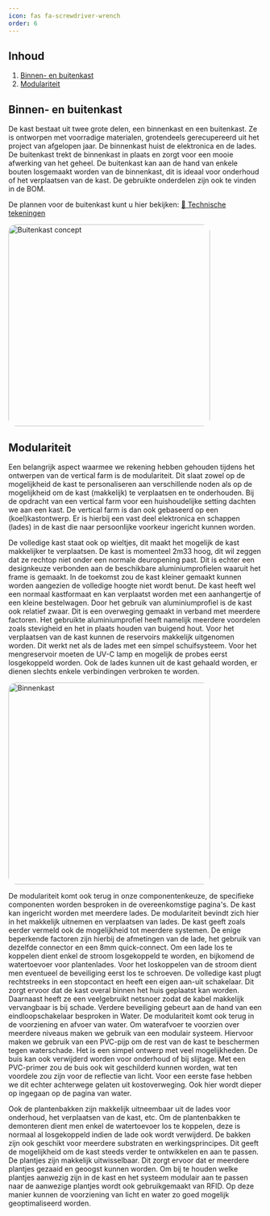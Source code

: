 ```yaml
---
icon: fas fa-screwdriver-wrench
order: 6       
---
```


## Inhoud 
1. [Binnen- en buitenkast](#binnen--en-buitenkast)
2. [Modulariteit](#modulariteit)

## Binnen- en buitenkast
De kast bestaat uit twee grote delen, een binnenkast en een buitenkast. Ze is ontworpen met voorradige materialen, grotendeels gerecupereerd uit het project van afgelopen jaar. De binnenkast huist de elektronica en de lades. De buitenkast trekt de binnenkast in plaats en zorgt voor een mooie afwerking van het geheel. De buitenkast kan aan de hand van enkele bouten losgemaakt worden van de binnenkast, dit is ideaal voor onderhoud of het verplaatsen van de kast. De gebruikte onderdelen zijn ook te vinden in de BOM.

De plannen voor de buitenkast kunt u hier bekijken:
<a href="https://github.com/Vertical-Farming-IB3/Plan-T/blob/main/Kast/vertical_farming_250425.pdf" target="_blank">📄 Technische tekeningen</a>

<img src="{{ '/assets/img/Kast/Buitenkast_concept.png' | relative_url }}" alt="Buitenkast concept" width="400" style="border-radius: 15px;" />

## Modulariteit
Een belangrijk aspect waarmee we rekening hebben gehouden tijdens het ontwerpen van de vertical farm is de modulariteit. Dit slaat zowel op de mogelijkheid de kast te personaliseren aan verschillende noden als op de mogelijkheid om de kast (makkelijk) te verplaatsen en te onderhouden. Bij de opdracht van een vertical farm voor een huishoudelijke setting dachten we aan een kast. De vertical farm is dan ook gebaseerd op een (koel)kastontwerp. Er is hierbij een vast deel elektronica en schappen (lades) in de kast die naar persoonlijke voorkeur ingericht kunnen worden.

De volledige kast staat ook op wieltjes, dit maakt het mogelijk de kast makkelijker te verplaatsen. De kast is momenteel 2m33 hoog, dit wil zeggen dat ze rechtop niet onder een normale deuropening past. Dit is echter een designkeuze verbonden aan de beschikbare aluminiumprofielen waaruit het frame is gemaakt. In de toekomst zou de kast kleiner gemaakt kunnen worden aangezien de volledige hoogte niet wordt benut. De kast heeft wel een normaal kastformaat en kan verplaatst worden met een aanhangertje of een kleine bestelwagen. Door het gebruik van aluminiumprofiel is de kast ook relatief zwaar. Dit is een overweging gemaakt in verband met meerdere factoren. Het gebruikte aluminiumprofiel heeft namelijk meerdere voordelen zoals stevigheid en het in plaats houden van buigend hout. Voor het verplaatsen van de kast kunnen de reservoirs makkelijk uitgenomen worden. Dit werkt net als de lades met een simpel schuifsysteem. Voor het mengreservoir moeten de UV-C lamp en mogelijk de probes eerst losgekoppeld worden. Ook de lades kunnen uit de kast gehaald worden, er dienen slechts enkele verbindingen verbroken te worden.

<img src="{{ '/assets/img/Kast/Binnenkast.png' | relative_url }}" alt="Binnenkast" width="400" style="border-radius: 15px;" />

De modulariteit komt ook terug in onze componentenkeuze, de specifieke componenten worden besproken in de overeenkomstige pagina's. De kast kan ingericht worden met meerdere lades. De modulariteit bevindt zich hier in het makkelijk uitnemen en verplaatsen van lades. De kast geeft zoals eerder vermeld ook de mogelijkheid tot meerdere systemen. De enige beperkende factoren zijn hierbij de afmetingen van de lade, het gebruik van dezelfde connector en een 8mm quick-connect. Om een lade los te koppelen dient enkel de stroom losgekoppeld te worden, en bijkomend de watertoevoer voor plantenlades. Voor het loskoppelen van de stroom dient men eventueel de beveiliging eerst los te schroeven. De volledige kast plugt rechtstreeks in een stopcontact en heeft een eigen aan-uit schakelaar. Dit zorgt ervoor dat de kast overal binnen het huis geplaatst kan worden. Daarnaast heeft ze een veelgebruikt netsnoer zodat de kabel makkelijk vervangbaar is bij schade. Verdere beveiliging gebeurt aan de hand van een eindloopschakelaar besproken in Water. De modulariteit komt ook terug in de voorziening en afvoer van water. Om waterafvoer te voorzien over meerdere niveaus maken we gebruik van een modulair systeem. Hiervoor maken we gebruik van een PVC-pijp om de rest van de kast te beschermen tegen waterschade. Het is een simpel ontwerp met veel mogelijkheden. De buis kan ook verwijderd worden voor onderhoud of bij slijtage. Met een PVC-primer zou de buis ook wit geschilderd kunnen worden, wat ten voordele zou zijn voor de reflectie van licht. Voor een eerste fase hebben we dit echter achterwege gelaten uit kostoverweging. Ook hier wordt dieper op ingegaan op de pagina van water.

Ook de plantenbakken zijn makkelijk uitneembaar uit de lades voor onderhoud, het verplaatsen van de kast, etc. Om de plantenbakken te demonteren dient men enkel de watertoevoer los te koppelen, deze is normaal al losgekoppeld indien de lade ook wordt verwijderd. De bakken zijn ook geschikt voor meerdere substraten en werkingsprincipes. Dit geeft de mogelijkheid om de kast steeds verder te ontwikkelen en aan te passen. De plantjes zijn makkelijk uitwisselbaar. Dit zorgt ervoor dat er meerdere plantjes gezaaid en geoogst kunnen worden. Om bij te houden welke plantjes aanwezig zijn in de kast en het systeem modulair aan te passen naar de aanwezige plantjes wordt ook gebruikgemaakt van RFID. Op deze manier kunnen de voorziening van licht en water zo goed mogelijk geoptimaliseerd worden.
